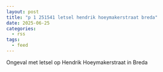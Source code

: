 ```yaml
---
layout: post
title: "p 1 251541 letsel hendrik hoeymakerstraat breda"
date: 2025-06-25
categories: 
  - rss
tags: 
  - feed
---
```


Ongeval met letsel op Hendrik Hoeymakerstraat in Breda
